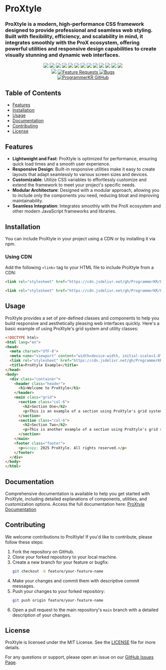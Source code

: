 # ProXtyle

### ProXtyle is a modern, high-performance CSS framework designed to provide professional and seamless web styling. Built with flexibility, efficiency, and scalability in mind, it integrates smoothly with the ProX ecosystem, offering powerful utilities and responsive design capabilities to create visually stunning and dynamic web interfaces.

<p align="center">
  <!-- Project Information -->
  <img src="https://img.shields.io/badge/ProXtyle-CSS%20Framework-blue">
  <img src="https://img.shields.io/badge/Version-1.0-brightgreen">
  <img src="https://img.shields.io/github/license/ProgrammerKR/ProXtyle">
  
  <!-- Repository Stats -->
  <img src="https://img.shields.io/github/languages/code-size/ProgrammerKR/ProXtyle">
  <img src="https://img.shields.io/github/repo-size/ProgrammerKR/ProXtyle">
  
  <img src="https://img.shields.io/github/stars/ProgrammerKR/ProXtyle?style=social">
  <img src="https://img.shields.io/github/forks/ProgrammerKR/ProXtyle?style=social">
  <img src="https://img.shields.io/github/issues/ProgrammerKR/ProXtyle">
  <img src="https://img.shields.io/github/issues-pr/ProgrammerKR/ProXtyle">
  
  <!-- Community & Contributions -->
  <img src="https://img.shields.io/github/contributors/ProgrammerKR/ProXtyle">
  <img src="https://img.shields.io/github/last-commit/ProgrammerKR/ProXtyle">
  <img src="https://img.shields.io/badge/Open%20Source-Yes-brightgreen">
  
  <!-- Support & Social -->
  <img src="https://img.shields.io/github/sponsors/ProgrammerKR">
  <br>
  <img src="https://img.shields.io/github/followers/ProgrammerKR?style=social">
  
  
  <!-- Issues & Requests -->
  <a href="https://github.com/ProgrammerKR/ProXtyle/issues?q=is%3Aopen+is%3Aissue+label%3Afeature-request+sort%3Areactions-%2B1-desc">
    <img src="https://img.shields.io/github/issues/ProgrammerKR/ProXtyle/feature-request.svg" alt="Feature Requests">
  </a>
  <a href="https://github.com/ProgrammerKR/ProXtyle/issues?utf8=✓&q=is%3Aissue+is%3Aopen+label%3Abug">
    <img src="https://img.shields.io/github/issues/ProgrammerKR/ProXtyle/bug.svg" alt="Bugs">
  </a>
  <br>
  
  <!-- GitHub Profile -->
  <a href="https://github.com/ProgrammerKR">
    <img src="https://img.shields.io/badge/GitHub-ProgrammerKR-%23ADD8E6?style=flat-square&logo=github" alt="ProgrammerKR GitHub">
  </a>
</p>

## Table of Contents

- [Features](#features)
- [Installation](#installation)
- [Usage](#usage)
- [Documentation](#documentation)
- [Contributing](#contributing)
- [License](#license)

## Features

- **Lightweight and Fast**: ProXtyle is optimized for performance, ensuring quick load times and a smooth user experience.
- **Responsive Design**: Built-in responsive utilities make it easy to create layouts that adapt seamlessly to various screen sizes and devices.
- **Customizable**: Utilize CSS variables to effortlessly customize and extend the framework to meet your project's specific needs.
- **Modular Architecture**: Designed with a modular approach, allowing you to include only the components you need, reducing bloat and improving maintainability.
- **Seamless Integration**: Integrates smoothly with the ProX ecosystem and other modern JavaScript frameworks and libraries.

## Installation

You can include ProXtyle in your project using a CDN or by installing it via npm.

### Using CDN

Add the following `<link>` tag to your HTML file to include ProXtyle from a CDN:

```html
<link rel="stylesheet" href="https://cdn.jsdelivr.net/gh/ProgrammerKR/ProXtyle@latest/dist/proxtyle.css">
```

```html
<link rel="stylesheet" href="https://cdn.jsdelivr.net/gh/ProgrammerKR/ProXtyle@latest/dist/proxtyle.min.css">
```

## Usage

ProXtyle provides a set of pre-defined classes and components to help you build responsive and aesthetically pleasing web interfaces quickly. Here's a basic example of using ProXtyle's grid system and utility classes:

```html
<!DOCTYPE html>
<html lang="en">
<head>
  <meta charset="UTF-8">
  <meta name="viewport" content="width=device-width, initial-scale=1.0">
  <link rel="stylesheet" href="https://cdn.jsdelivr.net/gh/ProgrammerKR/ProXtyle@latest/dist/proxtyle.min.css">
  <title>ProXtyle Example</title>
</head>
<body>
  <div class="container">
    <header class="header">
      <h1>Welcome to ProXtyle</h1>
    </header>
    <main class="grid">
      <section class="col-6">
        <h2>Section One</h2>
        <p>This is an example of a section using ProXtyle's grid system.</p>
      </section>
      <section class="col-6">
        <h2>Section Two</h2>
        <p>This is another example of a section using ProXtyle's grid system.</p>
      </section>
    </main>
    <footer class="footer">
      <p>&copy; 2025 ProXtyle. All rights reserved.</p>
    </footer>
  </div>
</body>
</html>
```

## Documentation

Comprehensive documentation is available to help you get started with ProXtyle, including detailed explanations of components, utilities, and customization options. Access the full documentation here: [ProXtyle Documentation](https://github.com/ProgrammerKR/ProXtyle/docs)

## Contributing

We welcome contributions to ProXtyle! If you'd like to contribute, please follow these steps:

1. Fork the repository on GitHub.
2. Clone your forked repository to your local machine.
3. Create a new branch for your feature or bugfix:
   ```bash
   git checkout -b feature/your-feature-name
   ```
4. Make your changes and commit them with descriptive commit messages.
5. Push your changes to your forked repository:
   ```bash
   git push origin feature/your-feature-name
   ```
6. Open a pull request to the main repository's `main` branch with a detailed description of your changes.

## License

ProXtyle is licensed under the MIT License. See the [LICENSE](https://github.com/ProgrammerKR/ProXtyle/LICENSE) file for more details.

For any questions or support, please open an issue on our [GitHub Issues Page](https://github.com/ProgrammerKR/ProXtyle/issues).
